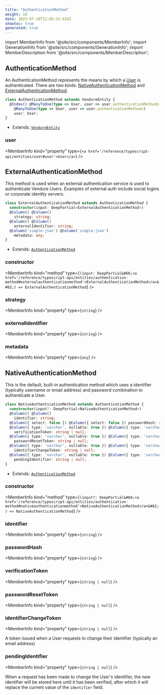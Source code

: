 ```yaml
---
title: "AuthenticationMethod"
weight: 10
date: 2023-07-28T12:05:22.626Z
showtoc: true
generated: true
---
```

<!-- This file was generated from the Vendure source. Do not modify. Instead, re-run the "docs:build" script -->
import MemberInfo from '@site/src/components/MemberInfo';
import GenerationInfo from '@site/src/components/GenerationInfo';
import MemberDescription from '@site/src/components/MemberDescription';


## AuthenticationMethod

<GenerationInfo sourceFile="packages/core/src/entity/authentication-method/authentication-method.entity.ts" sourceLine="14" packageName="@vendure/core" />

An AuthenticationMethod represents the means by which a <a href='/reference/typescript-api/entities/user#user'>User</a> is authenticated. There are two kinds:
<a href='/reference/typescript-api/entities/authentication-method#nativeauthenticationmethod'>NativeAuthenticationMethod</a> and <a href='/reference/typescript-api/entities/authentication-method#externalauthenticationmethod'>ExternalAuthenticationMethod</a>.

```ts title="Signature"
class AuthenticationMethod extends VendureEntity {
  @Index() @ManyToOne(type => User, user => user.authenticationMethods) @Index()
    @ManyToOne(type => User, user => user.authenticationMethods)
    user: User;
}
```
* Extends: <code><a href='/reference/typescript-api/entities/vendure-entity#vendureentity'>VendureEntity</a></code>



<div className="members-wrapper">

### user

<MemberInfo kind="property" type={`<a href='/reference/typescript-api/entities/user#user'>User</a>`}   />




</div>


## ExternalAuthenticationMethod

<GenerationInfo sourceFile="packages/core/src/entity/authentication-method/external-authentication-method.entity.ts" sourceLine="14" packageName="@vendure/core" />

This method is used when an external authentication service is used to authenticate Vendure Users.
Examples of external auth include social logins or corporate identity servers.

```ts title="Signature"
class ExternalAuthenticationMethod extends AuthenticationMethod {
  constructor(input: DeepPartial<ExternalAuthenticationMethod>)
  @Column() @Column()
    strategy: string;
  @Column() @Column()
    externalIdentifier: string;
  @Column('simple-json') @Column('simple-json')
    metadata: any;
}
```
* Extends: <code><a href='/reference/typescript-api/entities/authentication-method#authenticationmethod'>AuthenticationMethod</a></code>



<div className="members-wrapper">

### constructor

<MemberInfo kind="method" type={`(input: DeepPartial&#60;<a href='/reference/typescript-api/entities/authentication-method#externalauthenticationmethod'>ExternalAuthenticationMethod</a>&#62;) => ExternalAuthenticationMethod`}   />


### strategy

<MemberInfo kind="property" type={`string`}   />


### externalIdentifier

<MemberInfo kind="property" type={`string`}   />


### metadata

<MemberInfo kind="property" type={`any`}   />




</div>


## NativeAuthenticationMethod

<GenerationInfo sourceFile="packages/core/src/entity/authentication-method/native-authentication-method.entity.ts" sourceLine="14" packageName="@vendure/core" />

This is the default, built-in authentication method which uses a identifier (typically username or email address)
and password combination to authenticate a User.

```ts title="Signature"
class NativeAuthenticationMethod extends AuthenticationMethod {
  constructor(input?: DeepPartial<NativeAuthenticationMethod>)
  @Column() @Column()
    identifier: string;
  @Column({ select: false }) @Column({ select: false }) passwordHash: string;
  @Column({ type: 'varchar', nullable: true }) @Column({ type: 'varchar', nullable: true })
    verificationToken: string | null;
  @Column({ type: 'varchar', nullable: true }) @Column({ type: 'varchar', nullable: true })
    passwordResetToken: string | null;
  @Column({ type: 'varchar', nullable: true }) @Column({ type: 'varchar', nullable: true })
    identifierChangeToken: string | null;
  @Column({ type: 'varchar', nullable: true }) @Column({ type: 'varchar', nullable: true })
    pendingIdentifier: string | null;
}
```
* Extends: <code><a href='/reference/typescript-api/entities/authentication-method#authenticationmethod'>AuthenticationMethod</a></code>



<div className="members-wrapper">

### constructor

<MemberInfo kind="method" type={`(input?: DeepPartial&#60;<a href='/reference/typescript-api/entities/authentication-method#nativeauthenticationmethod'>NativeAuthenticationMethod</a>&#62;) => NativeAuthenticationMethod`}   />


### identifier

<MemberInfo kind="property" type={`string`}   />


### passwordHash

<MemberInfo kind="property" type={`string`}   />


### verificationToken

<MemberInfo kind="property" type={`string | null`}   />


### passwordResetToken

<MemberInfo kind="property" type={`string | null`}   />


### identifierChangeToken

<MemberInfo kind="property" type={`string | null`}   />

A token issued when a User requests to change their identifier (typically
an email address)
### pendingIdentifier

<MemberInfo kind="property" type={`string | null`}   />

When a request has been made to change the User's identifier, the new identifier
will be stored here until it has been verified, after which it will
replace the current value of the `identifier` field.


</div>
